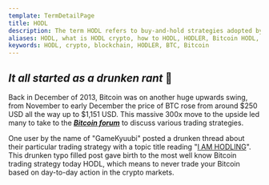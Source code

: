 ```yaml
---
template: TermDetailPage
title: HODL
description: The term HODL refers to buy-and-hold strategies adopted by members of bitcoin and other cryptocurrency communities.
aliases: HODL, what is HODL crypto, how to HODL, HODLER, Bitcoin HODL, how to pronounce HODL
keywords: HODL, crypto, blockchain, HODLER, BTC, Bitcoin
---
```


## ***It all started as a drunken rant*** 🥃 

Back in December of 2013, Bitcoin was on another huge upwards swing, from November to early December the price of BTC rose from around $250 USD all the way up to $1,151 USD. This massive 300x move to the upside led many to take to the ***[Bitcoin forum](https://bitcointalk.org/index.php)*** to discuss various trading strategies. 

 One user by the name of "GameKyuubi" posted a drunken thread about their particular trading strategy with a topic title reading "[I AM HODLING](https://bitcointalk.org/index.php?topic=375643.0)". This drunken typo filled post gave birth to the most well know Bitcoin trading strategy today HODL, which means to never trade your Bitcoin based on day-to-day action in the crypto markets.

<YoutubeVideo url="https://www.youtube.com/watch?v=1wxLaHrYyrs" />
